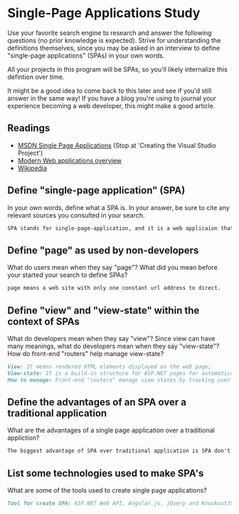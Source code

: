 # Single-Page Applications Study

Use your favorite search engine to research and answer the following questions
(no prior knowledge is expected). Strive for understanding the definitions
themselves, since you may be asked in an interview to define "single-page
applications" (SPAs) in your own words.

All your projects in this program will be SPAs, so you'll likely internalize
this defintion over time.

It might be a good idea to come back to this later and see if you'd still answer
in the same way! If you have a blog you're using to journal your experience
becoming a web developer, this might make a good article.

## Readings

-   [MSDN Single Page Applications](https://msdn.microsoft.com/en-us/magazine/dn463786.aspx) (Stop at 'Creating the Visual Studio Project')
-   [Modern Web applications overview](http://singlepageappbook.com/goal.html)
-   [Wikipedia](https://en.wikipedia.org/wiki/Single-page_application)

## Define "single-page application" (SPA)

In your own words, define what a SPA is. In your answer, be sure to cite any
relevant sources you consulted in your search.

```md
SPA stands for single-page-application, and it is a web applicaion that fits into single web page with more fluid/fast user experience. It retrives all necessary code at the first time page loading, so that it won't reload the page for every single client and server interaction.
```

## Define "page" as used by non-developers

What do users mean when they say "page"? What did you mean before your started
your search to define SPAs?

```md
page means a web site with only one constant url address to direct.
```

## Define "view" and "view-state" within the context of SPAs

What do developers mean when they say "view"? Since view can have many meanings,
what do developers mean when they say "view-state"? How do front-end "routers"
help manage view-state?

```md
View: It means rendered HTML elements displayed on the web page;
View-state: It is a build-in structure for ASP.NET pages for automatically store values between communication with the server and client.
How to manage: Front-end "routers" manage view states by tracking user state and loading resources as needed with changing the url or refreshing.

```

## Define the advantages of an SPA over a traditional application

What are the advantages of a single page application over a traditional appliction?

```md
The biggest advantage of SPA over traditional application is SPA don't need page reloading every time between client and server communication. So it provided a more fluid, responsive and better user experience.
```

## List some technologies used to make SPA's

What are some of the tools used to create single page applications?

```md
Tool for create SPA: ASP.NET Web API, Angular.js, jQuery and KnockoutJS;
```
